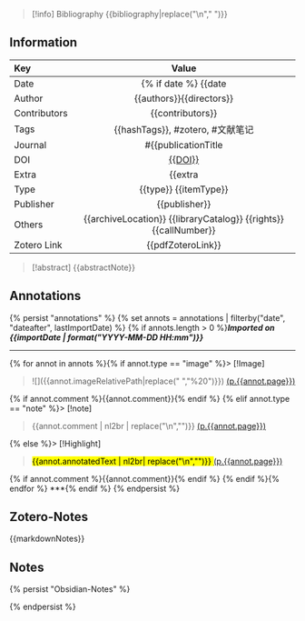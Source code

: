 > [!info] Bibliography
> {{bibliography|replace("\n"," ")}}
## Information

| Key          |                                   Value                                   |
| :----------- | :-----------------------------------------------------------------------: |
| Date         |                  {% if date %}                    {{date                  | format("YYYY-MM")}} {% endif %} |
| Author       |                         {{authors}}{{directors}}                          |
| Contributors |                             {{contributors}}                              |
| Tags         |                           {{hashTags}}, #zotero, #文献笔记                           |
| Journal      |                            #{{publicationTitle                            | replace(" ","-")}}              |
| DOI          |                            [{{DOI}}]({{url}})                             |
| Extra        |                                  {{extra                                  | replace("\n","\t")}}            |
| Type         |                           {{type}} {{itemType}}                           |
| Publisher    |                               {{publisher}}                               |
| Others       | {{archiveLocation}}    {{libraryCatalog}}    {{rights}}    {{callNumber}} |
| Zotero Link  |                             {{pdfZoteroLink}}                             |

> [!abstract]
> {{abstractNote}}

## Annotations
{% persist "annotations" %}
{% set annots = annotations | filterby("date", "dateafter", lastImportDate) %}
{% if annots.length > 0 %}***Imported on {{importDate | format("YYYY-MM-DD HH:mm")}}***
***
{% for annot in annots %}{% if annot.type == "image" %}> [!Image]
> ![]({{annot.imageRelativePath|replace(" ","%20")}})  [(p.{{annot.page}})](zotero://open-pdf/library/items/{{annot.attachment.itemKey}}?page={{annot.page}}&annotation={{annot.id}})

{% if annot.comment %}{{annot.comment}}{% endif %}
{% elif annot.type == "note" %}> [!note]
> <span style="color: {{annot.color}}">{{annot.comment | nl2br | replace("\n","")}} </span> [(p.{{annot.page}})](zotero://open-pdf/library/items/{{annot.attachment.itemKey}}?page={{annot.page}}&annotation={{annot.id}})

{% else %}> [!Highlight]
> <mark style="background: {{annot.color}}">{{annot.annotatedText | nl2br| replace("\n","")}} </mark> [(p.{{annot.page}})](zotero://open-pdf/library/items/{{annot.attachment.itemKey}}?page={{annot.page}}&annotation={{annot.id}})

{% if annot.comment %}{{annot.comment}}{% endif %}
{% endif %}{% endfor %}
***{% endif %}
{% endpersist %}

## Zotero-Notes
{{markdownNotes}}
## Notes
{% persist "Obsidian-Notes" %}

{% endpersist %}
